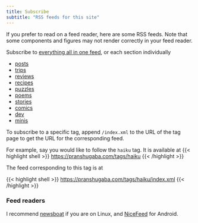 ```yaml
---
title: Subscribe
subtitle: "RSS feeds for this site"
---
```


If you prefer to read on a feed reader, here are some RSS feeds. 
Note that some components and figures may not render correctly in your feed reader. 

Subscribe to [everything all in one feed](/index.xml), or each section individually 

- [posts](/posts/index.xml)
- [trips](/trips/index.xml)
- [reviews](/reviews/index.xml)
- [recipes](/recipes/index.xml)
- [puzzles](/puzzles/index.xml)
- [poems](/poems/index.xml)
- [stories](/stories/index.xml)
- [comics](/comics/index.xml)
- [dev](/dev/index.xml)
- [minis](/minis/index.xml)

To subscribe to a specific tag, append `/index.xml` to the URL of the tag page to get the URL for the corresponding feed. 

For example, say you would like to follow the `haiku` tag. It is available at
{{< highlight shell >}}
https://pranshugaba.com/tags/haiku
{{< /highlight >}}

The feed corresponding to this tag is at

{{< highlight shell >}}
https://pranshugaba.com/tags/haiku/index.xml
{{< /highlight >}}

### Feed readers

I recommend [newsboat](https://github.com/newsboat/newsboat) if you are on Linux, and [NiceFeed](https://f-droid.org/en/packages/com.joshuacerdenia.android.nicefeed/) for Android.